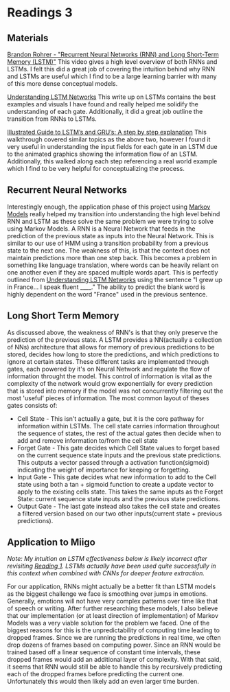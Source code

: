 # Readings 3


## Materials
[Brandon Rohrer - "Recurrent Neural Networks (RNN) and Long Short-Term Memory (LSTM)"](https://www.youtube.com/watch?v=WCUNPb-5EYI&t=713s)
This video gives a high level overview of both RNNs and LSTMs. I felt this did a great job of covering the intuition behind why RNN and LSTMs are useful which I find to be a large learning barrier with many of this more dense conceptual models.

[Understanding LSTM Networks](https://colah.github.io/posts/2015-08-Understanding-LSTMs/)
This write up on LSTMs contains the best examples and visuals I have found and really helped me solidify the understanding of each gate. Additionally, it did a great job outline the transition from RNNs to LSTMs. 

[Illustrated Guide to LSTM’s and GRU’s: A step by step explanation](https://towardsdatascience.com/illustrated-guide-to-lstms-and-gru-s-a-step-by-step-explanation-44e9eb85bf21)
This walkthrough covered similar topics as the above two, however I found it very useful in understanding the input fields for each gate in an LSTM due to the animated graphics showing the information flow of an LSTM. Additionally, this walked along each step referencing a real world example which I find to be very helpful for conceptualizing the process. 

## Recurrent Neural Networks
Interestingly enough, the application phase of this project using [Markov Models](https://github.com/ryanknauer/CPSC448/blob/master/YoutubeExtension/Markov.md) really helped my transition into understanding the high level behind RNN and LSTM as these solve the same problem we were trying to solve using Markov Models. A RNN is a Neural Network that feeds in the prediction of the previous state as inputs into the Neural Network. This is similar to our use of HMM using a transition probability from a previous state to the next one. The weakness of this, is that the context does not maintain predictions more than one step back. This becomes a problem in something like language translation, where words can be heavily reliant on one another even if they are spaced multiple words apart. This is perfectly outlined from [Understanding LSTM Networks](https://colah.github.io/posts/2015-08-Understanding-LSTMs/) using the sentence "I grew up in France… I speak fluent ____." The ability to predict the blank word is highly dependent on the word "France" used in the previous sentence. 


## Long Short Term Memory
As discussed above, the weakness of RNN's is that they only preserve the prediction of the previous state. A LSTM provides a NN(actually a collection of NNs) architecture that allows for memory of previous predictions to be stored, decides how long to store the predictions, and which predictions to ignore at certain states. These different tasks are implemented through gates, each powered by it's on Neural Network and regulate the flow of information throught the model. This control of information is vital as the complexity of the network would grow exponentially for every prediction that is stored into memory if the model was not concurrently filtering out the most 'useful' pieces of information. The most common layout of theses gates consists of:
* Cell State - This isn't actually a gate, but it is the core pathway for information within LSTMs. The cell state carries information throughout the sequence of states, the rest of the actual gates then decide when to add and remove information to/from the cell state
* Forget Gate - This gate decides which Cell State values to forget based on the current sequence state inputs and the previous state predictions. This outputs a vector passed through a activation function(sigmoid) indicating the weight of importance for keeping or forgetting. 
* Input Gate - This gate decides what new information to add to the Cell state using both a tan + sigmoid function to create a update vector to apply to the existing cells state. This takes the same inputs as the Forget State: current sequence state inputs and the previous state predictions. 
* Output Gate - The last gate instead also takes the cell state and creates a filtered version based on our two other inputs(current state + previous predictions). 


## Application to Miigo

*Note: My intuition on LSTM effectiveness below is likely incorrect after revisiting [Reading 1](https://github.com/ryanknauer/CPSC448/blob/master/Readings1.md#revisiting). LSTMs actually have been used quite successfully in this context when combined with CNNs for deeper feature extraction.*

For our application, RNNs might actually be a better fit than LSTM models as the biggest challenge we face is smoothing over jumps in emotions. Generally, emotions will not have very complex patterns over time like that of speech or writing. After further researching these models, I also believe that our implementation (or at least direction of implementation) of Markov Models was a very viable solution for the problem we faced. One of the biggest reasons for this is the unpredictability of computing time leading to dropped frames. Since we are running the predictions in real time, we often drop dozens of frames based on computing power. Since an RNN would be trained based off a linear sequence of constant time intervals, these dropped frames would add an additional layer of complexity. With that said, it seems that RNN would still be able to handle this by recursively predicting each of the dropped frames before predicting the current one. Unfortunately this would then likely add an even larger time burden. 

